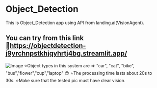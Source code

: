 # Object_Detection
This is Object_Detection app using API from landing.ai(VisionAgent).
## You can try from this link 🔗https://objectdetection-j9yrchnpstkhjqyhrtj4bg.streamlit.app/
![Image](https://github.com/user-attachments/assets/e045b8fc-4c4d-40ad-873a-c26ede1249b7)
⭐Object types in this system are => "car", "cat", "bike", "bus","flower","cup","laptop" 😊
⭐The processing time lasts about 20s to 30s.
⭐Make sure that the tested pic must have clear vision.
